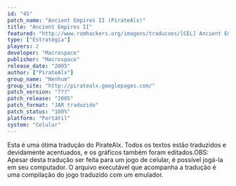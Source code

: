 ```yaml
---
id: "45"
patch_name: "Ancient Empires II (PirateAlx)"
title: "Ancient Empires II"
featured: "http://www.romhackers.org/imagens/traducoes/[CEL] Ancient Empires II - PirateAlx - 1.png"
type: ["Estratégia"]
players: 2
developer: "Macrospace"
publisher: "Macrospace"
release_date: "2005"
author: ["PirateAlx"]
group_name: "Nenhum"
group_site: "http://piratealx.googlepages.com/"
patch_version: "???"
patch_release: "2005"
patch_format: "JAR traduzido"
patch_status: "100%"
platform: "Portátil"
system: "Celular"
---
```


Esta é uma ótima tradução do PirateAlx. Todos os textos estão traduzidos e devidamente acentuados, e os gráficos também foram editados.OBS: Apesar desta tradução ser feita para um jogo de celular, é possível jogá-la em seu computador. O arquivo executável que acompanha a tradução é uma compilação do jogo traduzido com um emulador.